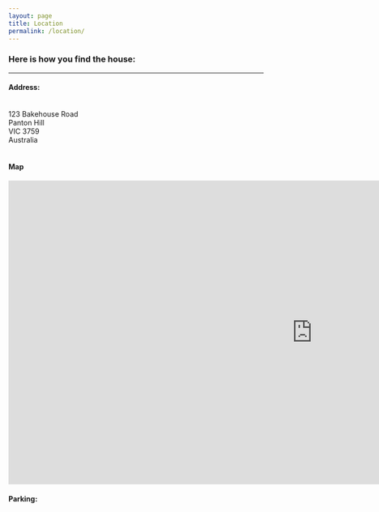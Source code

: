 ```yaml
---
layout: page
title: Location
permalink: /location/
---
```

<h3>
Here is how you find the house:<hr>
</h3>

<h4>Address:</h4> <br>
123 Bakehouse Road <br>
Panton Hill <br>
VIC 3759 <br>
Australia
<br><br>

<h4>Map</h4>
<iframe src="https://www.google.com/maps/embed?pb=!1m18!1m12!1m3!1d2395.238908702468!2d145.25349211151084!3d-37.64322276203544!2m3!1f0!2f0!3f0!3m2!1i1024!2i768!4f13.1!3m3!1m2!1s0x0%3A0x0!2zMzfCsDM4JzM0LjMiUyAxNDXCsDE1JzIwLjciRQ!5e1!3m2!1sen!2sau!4v1621334846562!5m2!1sen!2sau" width="1200" height="600" style="border:0;" allowfullscreen="" loading="lazy"></iframe>
<br>
<h4> Parking: </h4></br>
